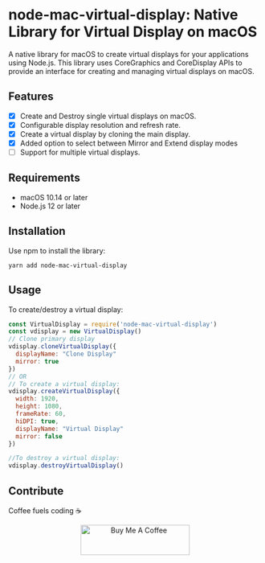# node-mac-virtual-display: Native Library for Virtual Display on macOS

A native library for macOS to create virtual displays for your applications using Node.js. This library uses CoreGraphics and CoreDisplay APIs to provide an interface for creating and managing virtual displays on macOS.

## Features

- [x] Create and Destroy single virtual displays on macOS.
- [x] Configurable display resolution and refresh rate.
- [x] Create a virtual display by cloning the main display.
- [x] Added option to select between Mirror and Extend display modes
- [ ] Support for multiple virtual displays.

## Requirements

- macOS 10.14 or later
- Node.js 12 or later

## Installation

Use npm to install the library:

```shell
yarn add node-mac-virtual-display
```
## Usage

To create/destroy a virtual display:

```javascript
const VirtualDisplay = require('node-mac-virtual-display')
const vdisplay = new VirtualDisplay()
// Clone primary display
vdisplay.cloneVirtualDisplay({
  displayName: "Clone Display"
  mirror: true
})
// OR
// To create a virtual display:
vdisplay.createVirtualDisplay({
  width: 1920,
  height: 1080,
  frameRate: 60,
  hiDPI: true,
  displayName: "Virtual Display"
  mirror: false
})

//To destroy a virtual display:
vdisplay.destroyVirtualDisplay()

```

## Contribute

Coffee fuels coding ☕️
<p align="center">
<a href="https://www.buymeacoffee.com/enfpdev" target="_blank"><img src="https://cdn.buymeacoffee.com/buttons/v2/default-yellow.png" alt="Buy Me A Coffee" style="height: 60px !important;width: 217px !important;" ></a>
</p>
